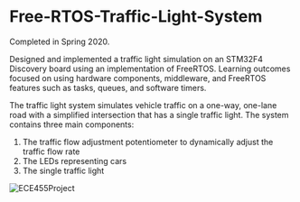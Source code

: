 # Free-RTOS-Traffic-Light-System

Completed in Spring 2020.

Designed and implemented a traffic light simulation on an STM32F4 Discovery board using an implementation of FreeRTOS. Learning outcomes focused on using hardware components, middleware, and FreeRTOS features such as tasks, queues, and software timers.

The traffic light system simulates vehicle traffic on a one-way, one-lane road with a simplified intersection that has a single traffic light. The system contains three main components:

1. The traffic flow adjustment potentiometer to dynamically adjust the traffic flow rate
2. The LEDs representing cars
3. The single traffic light

![ECE455Project](https://user-images.githubusercontent.com/46856327/210931397-2b14f997-9ac8-45d9-98c3-9b479b69736b.png)
